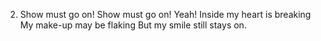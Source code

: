 2. Show must go on!
Show must go on! Yeah!
Inside my heart is breaking
My make-up may be flaking
But my smile still stays on.
